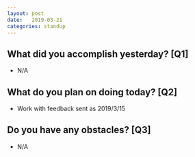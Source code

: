 ```yaml
---
layout:	post
date:	2019-03-21
categories:	standup
---
```

## What did you accomplish yesterday? [Q1]

- N/A

## What do you plan on doing today? [Q2]

- Work with feedback sent as 2019/3/15

## Do you have any obstacles? [Q3]

- N/A